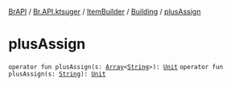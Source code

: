 [BrAPI](../../../index.md) / [Br.API.ktsuger](../../index.md) / [ItemBuilder](../index.md) / [Building](index.md) / [plusAssign](./plus-assign.md)

# plusAssign

`operator fun plusAssign(s: `[`Array`](https://kotlinlang.org/api/latest/jvm/stdlib/kotlin/-array/index.html)`<`[`String`](https://kotlinlang.org/api/latest/jvm/stdlib/kotlin/-string/index.html)`>): `[`Unit`](https://kotlinlang.org/api/latest/jvm/stdlib/kotlin/-unit/index.html)
`operator fun plusAssign(s: `[`String`](https://kotlinlang.org/api/latest/jvm/stdlib/kotlin/-string/index.html)`): `[`Unit`](https://kotlinlang.org/api/latest/jvm/stdlib/kotlin/-unit/index.html)